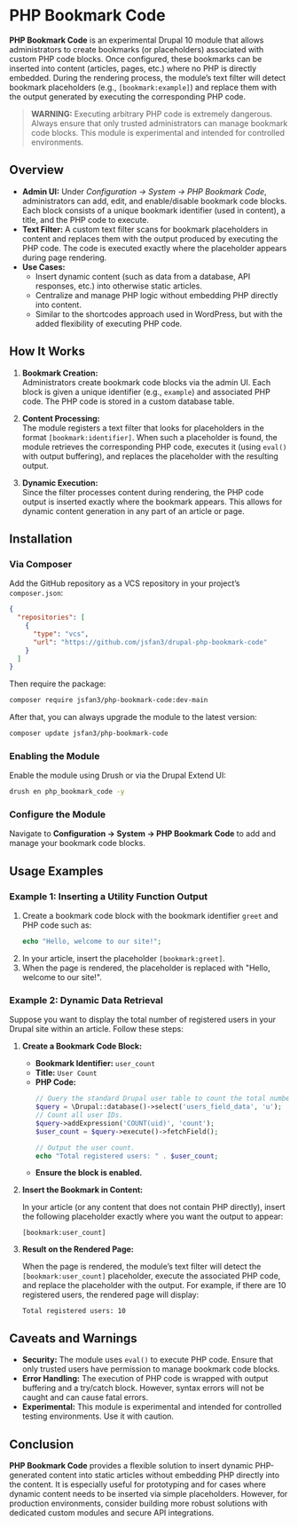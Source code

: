 # PHP Bookmark Code

**PHP Bookmark Code** is an experimental Drupal 10 module that allows administrators to create bookmarks (or placeholders) associated with custom PHP code blocks. Once configured, these bookmarks can be inserted into content (articles, pages, etc.) where no PHP is directly embedded. During the rendering process, the module’s text filter will detect bookmark placeholders (e.g., `[bookmark:example]`) and replace them with the output generated by executing the corresponding PHP code.

> **WARNING:** Executing arbitrary PHP code is extremely dangerous. Always ensure that only trusted administrators can manage bookmark code blocks. This module is experimental and intended for controlled environments.

## Overview

- **Admin UI:** Under *Configuration → System → PHP Bookmark Code*, administrators can add, edit, and enable/disable bookmark code blocks. Each block consists of a unique bookmark identifier (used in content), a title, and the PHP code to execute.
- **Text Filter:** A custom text filter scans for bookmark placeholders in content and replaces them with the output produced by executing the PHP code. The code is executed exactly where the placeholder appears during page rendering.
- **Use Cases:**  
  - Insert dynamic content (such as data from a database, API responses, etc.) into otherwise static articles.
  - Centralize and manage PHP logic without embedding PHP directly into content.
  - Similar to the shortcodes approach used in WordPress, but with the added flexibility of executing PHP code.

## How It Works

1. **Bookmark Creation:**  
   Administrators create bookmark code blocks via the admin UI. Each block is given a unique identifier (e.g., `example`) and associated PHP code. The PHP code is stored in a custom database table.

2. **Content Processing:**  
   The module registers a text filter that looks for placeholders in the format `[bookmark:identifier]`. When such a placeholder is found, the module retrieves the corresponding PHP code, executes it (using `eval()` with output buffering), and replaces the placeholder with the resulting output.

3. **Dynamic Execution:**  
   Since the filter processes content during rendering, the PHP code output is inserted exactly where the bookmark appears. This allows for dynamic content generation in any part of an article or page.

## Installation

### Via Composer

Add the GitHub repository as a VCS repository in your project’s `composer.json`:

```json
{
  "repositories": [
    {
      "type": "vcs",
      "url": "https://github.com/jsfan3/drupal-php-bookmark-code"
    }
  ]
}
```

Then require the package:

```bash
composer require jsfan3/php-bookmark-code:dev-main
```

After that, you can always upgrade the module to the latest version:

```bash
composer update jsfan3/php-bookmark-code
```

### Enabling the Module

Enable the module using Drush or via the Drupal Extend UI:

```bash
drush en php_bookmark_code -y
```


### Configure the Module

Navigate to **Configuration → System → PHP Bookmark Code** to add and manage your bookmark code blocks.

## Usage Examples

### Example 1: Inserting a Utility Function Output  
1. Create a bookmark code block with the bookmark identifier `greet` and PHP code such as:
   ```php
   echo "Hello, welcome to our site!";
   ```
2. In your article, insert the placeholder `[bookmark:greet]`.
3. When the page is rendered, the placeholder is replaced with "Hello, welcome to our site!".

### Example 2: Dynamic Data Retrieval

Suppose you want to display the total number of registered users in your Drupal site within an article. Follow these steps:

1. **Create a Bookmark Code Block:**

   - **Bookmark Identifier:** `user_count`
   - **Title:** `User Count`
   - **PHP Code:**  
     ```php
     // Query the standard Drupal user table to count the total number of registered users.
     $query = \Drupal::database()->select('users_field_data', 'u');
     // Count all user IDs.
     $query->addExpression('COUNT(uid)', 'count');
     $user_count = $query->execute()->fetchField();
     
     // Output the user count.
     echo "Total registered users: " . $user_count;
     ```
   - **Ensure the block is enabled.**

2. **Insert the Bookmark in Content:**

   In your article (or any content that does not contain PHP directly), insert the following placeholder exactly where you want the output to appear:
   ```
   [bookmark:user_count]
   ```

3. **Result on the Rendered Page:**

   When the page is rendered, the module’s text filter will detect the `[bookmark:user_count]` placeholder, execute the associated PHP code, and replace the placeholder with the output. For example, if there are 10 registered users, the rendered page will display:
   ```
   Total registered users: 10
   ```


## Caveats and Warnings

- **Security:** The module uses `eval()` to execute PHP code. Ensure that only trusted users have permission to manage bookmark code blocks.
- **Error Handling:** The execution of PHP code is wrapped with output buffering and a try/catch block. However, syntax errors will not be caught and can cause fatal errors.
- **Experimental:** This module is experimental and intended for controlled testing environments. Use it with caution.

## Conclusion

**PHP Bookmark Code** provides a flexible solution to insert dynamic PHP-generated content into static articles without embedding PHP directly into the content. It is especially useful for prototyping and for cases where dynamic content needs to be inserted via simple placeholders. However, for production environments, consider building more robust solutions with dedicated custom modules and secure API integrations.
